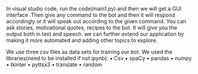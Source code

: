 In visual studio code, run the code(main1.py) and then we will get a GUI interface .Then give any command to the bot and then it will respond accordingly or it will speak out according to the given command. You can ask stories, motivational quotes, recipes to the bot. It will give you the output both in text and speech. we can further extend our application by making it more automated and adding other topics to explore.

We use three csv files as data sets for training our bot. 
We used the libraries(need to be installed if not ipynb):
•	Csv
•	spaCy
•	pandas
•	numpy
•	tkinter
•	pyttsx3
•	translate
•	random
